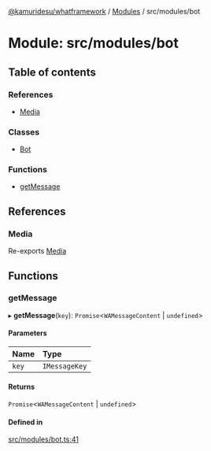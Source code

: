[@kamuridesu/whatframework](../README.md) / [Modules](../modules.md) / src/modules/bot

# Module: src/modules/bot

## Table of contents

### References

- [Media](src_modules_bot.md#media)

### Classes

- [Bot](../classes/src_modules_bot.Bot.md)

### Functions

- [getMessage](src_modules_bot.md#getmessage)

## References

### Media

Re-exports [Media](../interfaces/src_interfaces_bot.Media.md)

## Functions

### getMessage

▸ **getMessage**(`key`): `Promise`<`WAMessageContent` \| `undefined`\>

#### Parameters

| Name | Type |
| :------ | :------ |
| `key` | `IMessageKey` |

#### Returns

`Promise`<`WAMessageContent` \| `undefined`\>

#### Defined in

[src/modules/bot.ts:41](https://github.com/kamuridesu/WhatFramework/blob/2f7579d/src/modules/bot.ts#L41)
